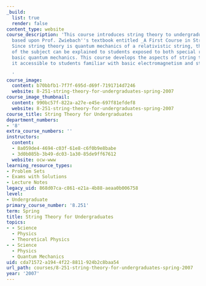 ```yaml
---
_build:
  list: true
  render: false
content_type: website
course_description: 'This course introduces string theory to undergraduate and is
  based upon Prof. Zwiebach''s textbook entitled _A First Course in String Theory_.
  Since string theory is quantum mechanics of a relativistic string, the foundations
  of the subject can be explained to students exposed to both special relativity and
  basic quantum mechanics. This course develops the aspects of string theory and makes
  it accessible to students familiar with basic electromagnetism and statistical mechanics.

  '
course_image:
  content: b70bbfb1-7f7f-695d-d69f-7191714d7246
  website: 8-251-string-theory-for-undergraduates-spring-2007
course_image_thumbnail:
  content: 990bc57f-822a-a27e-e45e-697f81efdef8
  website: 8-251-string-theory-for-undergraduates-spring-2007
course_title: String Theory for Undergraduates
department_numbers:
- '8'
extra_course_numbers: ''
instructors:
  content:
  - 8a059de4-4694-c03f-61e8-c6f0b9e8babe
  - 3d0b085b-3b49-dc03-1a30-85de9ff67612
  website: ocw-www
learning_resource_types:
- Problem Sets
- Exams with Solutions
- Lecture Notes
legacy_uid: 868d07ca-c861-e21a-4b88-aeaa0b006758
level:
- Undergraduate
primary_course_number: '8.251'
term: Spring
title: String Theory for Undergraduates
topics:
- - Science
  - Physics
  - Theoretical Physics
- - Science
  - Physics
  - Quantum Mechanics
uid: cda71572-a194-4f22-8811-924b2c8baa54
url_path: courses/8-251-string-theory-for-undergraduates-spring-2007
year: '2007'
---
```

